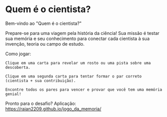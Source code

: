 # Quem é o cientista?
Bem-vindo ao "Quem é o cientista?"

Prepare-se para uma viagem pela história da ciência! Sua missão é testar sua memória e seu conhecimento para conectar cada cientista à sua invenção, teoria ou campo de estudo.

Como jogar:

    Clique em uma carta para revelar um rosto ou uma pista sobre uma descoberta.

    Clique em uma segunda carta para tentar formar o par correto (cientista + sua contribuição).

    Encontre todos os pares para vencer e provar que você tem uma memória genial!

Pronto para o desafio?
Aplicação: https://raian2209.github.io/jogo_da_memoria/
